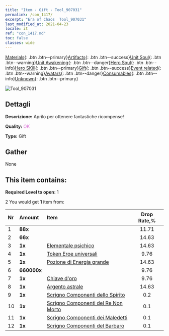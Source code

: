 ```yaml
---
title: "Item - Gift - Tool_907031"
permalink: /con_1417/
excerpt: "Era of Chaos  Tool_907031"
last_modified_at: 2021-04-23
locale: it
ref: "con_1417.md"
toc: false
classes: wide
---
```

 [Materials](/ItemsIT/){: .btn .btn--primary}[Artifacts](/ItemsIT/Artifacts/){: .btn .btn--success}[Unit Soul](/ItemsIT/UnitSoul/){: .btn .btn--warning}[Unit Awakening](/ItemsIT/UnitAwakening/){: .btn .btn--danger}[Hero Soul](/ItemsIT/HeroSoul/){: .btn .btn--info}[Hero SKill](/ItemsIT/HeroSkill/){: .btn .btn--primary}[Gift](/ItemsIT/Gift/){: .btn .btn--success}[Event related](/ItemsIT/Events/){: .btn .btn--warning}[Avatars](/ItemsIT/Avatars/){: .btn .btn--danger}[Consumables](/ItemsIT/Consumables/){: .btn .btn--info}[Unknown](/ItemsIT/Unknown/){: .btn .btn--primary}

 ![Tool_907031](/images/t/i_907031.png)

## Dettagli
 **Descrizione:** Aprilo per ottenere fantastiche ricompense!

 **Quality:** <span style="color: #DA70D6">OK</span>

 **Type:** Gift

## Gather

  None

## This item contains:

 **Required Level to open:** 1

 2 You would get **1** item  from:

  | Nr | Amount |     Item    | Drop Rate,% |
  |:---|:-------|:------------|:---------:|
  | 1 |  **88x** | <i class="fas fa-gem"/> | 11.71 | 
  | 2 |  **66x** | <i class="fas fa-gem"/> | 14.63 | 
  | 3 |  **1x** | [Elementale psichico](/ItemsIT/unt_267/) | 14.63 | 
  | 4 |  **1x** | [Token Eroe universali](/ItemsIT/her_358/) | 9.76 | 
  | 5 |  **1x** | [Pozione di Energia grande](/ItemsIT/con_706/) | 14.63 | 
  | 6 |  **660000x** | <i class="fas fa-coins"/> | 9.76 | 
  | 7 |  **1x** | [Chiave d'oro](/ItemsIT/con_783/) | 9.76 | 
  | 8 |  **1x** | [Argento astrale](/ItemsIT/con_969/) | 14.63 | 
  | 9 |  **1x** | [Scrigno Componenti dello Spirito](/ItemsIT/con_1339/) | 0.2 | 
  | 10 |  **1x** | [Scrigno Componenti del Re Non Morto](/ItemsIT/con_1340/) | 0.1 | 
  | 11 |  **1x** | [Scrigno Componenti dei Maledetti](/ItemsIT/con_1341/) | 0.1 | 
  | 12 |  **1x** | [Scrigno Componenti del Barbaro](/ItemsIT/con_1342/) | 0.1 | 
